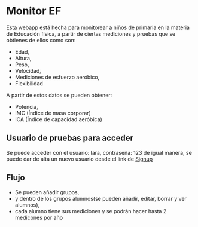 # Monitor EF

Esta webapp está hecha para monitorear a niños de primaria en la materia de Educación física, a partir de ciertas mediciones y pruebas que se obtienes de ellos como son:

- Edad,
- Altura,
- Peso,
- Velocidad,
- Mediciones de esfuerzo aeróbico,
- Flexibilidad

A partir de estos datos se pueden obtener:

- Potencia,
- IMC (Índice de masa corporar)
- ICA (Índice de capacidad aeróbica)


## Usuario de pruebas para acceder

Se puede acceder con el usuario: lara, contraseña: 123
de igual manera, se puede dar de alta un nuevo usuario desde el link de [Signup](https://confident-murdock-342154.netlify.com/signup)

## Flujo

- Se pueden añadir grupos,
- y dentro de los grupos alumnos(se pueden añadir, editar, borrar y ver alumnos),
- cada alumno tiene sus mediciones y se podrán hacer hasta 2 medicones por año
